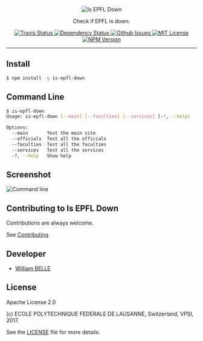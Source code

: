 <p align="center">
  <img alt="Is EPFL Down" src="https://raw.githubusercontent.com/epfl-devrun/is-epfl-down/master/assets/readme-logo.png">
</p>

<p align="center">
  Check if EPFL is down.
</p>

<p align="center">
  <a href="https://travis-ci.org/epfl-devrun/is-epfl-down">
    <img alt="Travis Status" src="https://travis-ci.org/epfl-devrun/is-epfl-down.svg?branch=master">
  </a>
  <a href='https://gemnasium.com/github.com/epfl-devrun/is-epfl-down'>
    <img alt="Dependency Status" src="https://gemnasium.com/badges/github.com/epfl-devrun/is-epfl-down.svg" />
  </a>
  <a href="https://github.com/epfl-devrun/is-epfl-down/issues">
    <img alt="Github Issues" src="https://img.shields.io/github/issues/epfl-devrun/is-epfl-down.svg">
  </a>
  <a href="https://raw.githubusercontent.com/epfl-devrun/is-epfl-down/master/LICENSE">
    <img alt="MIT License" src="https://img.shields.io/badge/license-Apache%202.0-blue.svg">
  </a>
  <a href='https://www.npmjs.com/package/is-epfl-down'>
    <img alt="NPM Version" src="https://img.shields.io/npm/v/is-epfl-down.svg" />
  </a>
</p>

---

Install
-------

```bash
$ npm install -g is-epfl-down
```

Command Line
------------

```bash
$ is-epfl-down
Usage: is-epfl-down [--main] [--faculties] [--services] [-?, --help]

Options:
  --main       Test the main site
  --officials  Test all the officials
  --faculties  Test all the faculties
  --services   Test all the services
  -?, --help   Show help
```

Screenshot
----------

![Command line](https://raw.githubusercontent.com/epfl-devrun/is-epfl-down/master/assets/screenshot.png)

Contributing to Is EPFL Down
----------------------------

Contributions are always welcome.

See [Contributing](CONTRIBUTING.md).

Developer
---------

  * [William BELLE](https://github.com/williambelle)

License
-------

Apache License 2.0

(c) ECOLE POLYTECHNIQUE FEDERALE DE LAUSANNE, Switzerland, VPSI, 2017.

See the [LICENSE](LICENSE) file for more details.
